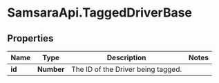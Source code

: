 # SamsaraApi.TaggedDriverBase

## Properties
Name | Type | Description | Notes
------------ | ------------- | ------------- | -------------
**id** | **Number** | The ID of the Driver being tagged. | 


